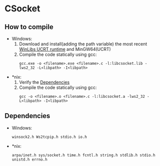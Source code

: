 # CSocket

## How to compile
* Windows:
    1) Download and install(adding the path variable) the most recent [WinLibs UCRT runtime](https://winlibs.com) and MinGW64(UCRT)
    2) Compile the code statically using gcc: 
	    ```
	    gcc.exe -o <filename>.exe <filename>.c -l:libcsocket.lib -lws2_32 -L<libpath> -I<libpath>
	    ```
* *nix:
    1) Verify the [Dependencies](#dependencies)
	2) Compile the code statically using gcc:
	    ```
	    gcc -o <filename>.o <filename>.c -l:libcsocket.a -lws2_32 -L<libpath> -I<libpath>
	    ```

## Dependencies
* Windows:
    ```
	winsock2.h Ws2tcpip.h stdio.h io.h
	```
* *nix:
	```
    arpa/inet.h	sys/socket.h time.h fcntl.h string.h stdlib.h stdio.h unistd.h errno.h
	```